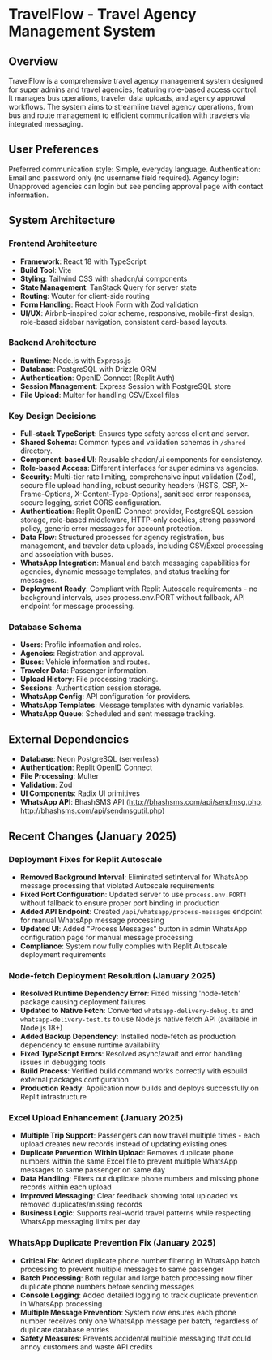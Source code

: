 # TravelFlow - Travel Agency Management System

## Overview
TravelFlow is a comprehensive travel agency management system designed for super admins and travel agencies, featuring role-based access control. It manages bus operations, traveler data uploads, and agency approval workflows. The system aims to streamline travel agency operations, from bus and route management to efficient communication with travelers via integrated messaging.

## User Preferences
Preferred communication style: Simple, everyday language.
Authentication: Email and password only (no username field required).
Agency login: Unapproved agencies can login but see pending approval page with contact information.

## System Architecture

### Frontend Architecture
- **Framework**: React 18 with TypeScript
- **Build Tool**: Vite
- **Styling**: Tailwind CSS with shadcn/ui components
- **State Management**: TanStack Query for server state
- **Routing**: Wouter for client-side routing
- **Form Handling**: React Hook Form with Zod validation
- **UI/UX**: Airbnb-inspired color scheme, responsive, mobile-first design, role-based sidebar navigation, consistent card-based layouts.

### Backend Architecture
- **Runtime**: Node.js with Express.js
- **Database**: PostgreSQL with Drizzle ORM
- **Authentication**: OpenID Connect (Replit Auth)
- **Session Management**: Express Session with PostgreSQL store
- **File Upload**: Multer for handling CSV/Excel files

### Key Design Decisions
- **Full-stack TypeScript**: Ensures type safety across client and server.
- **Shared Schema**: Common types and validation schemas in `/shared` directory.
- **Component-based UI**: Reusable shadcn/ui components for consistency.
- **Role-based Access**: Different interfaces for super admins vs agencies.
- **Security**: Multi-tier rate limiting, comprehensive input validation (Zod), secure file upload handling, robust security headers (HSTS, CSP, X-Frame-Options, X-Content-Type-Options), sanitised error responses, secure logging, strict CORS configuration.
- **Authentication**: Replit OpenID Connect provider, PostgreSQL session storage, role-based middleware, HTTP-only cookies, strong password policy, generic error messages for account protection.
- **Data Flow**: Structured processes for agency registration, bus management, and traveler data uploads, including CSV/Excel processing and association with buses.
- **WhatsApp Integration**: Manual and batch messaging capabilities for agencies, dynamic message templates, and status tracking for messages.
- **Deployment Ready**: Compliant with Replit Autoscale requirements - no background intervals, uses process.env.PORT without fallback, API endpoint for message processing.

### Database Schema
- **Users**: Profile information and roles.
- **Agencies**: Registration and approval.
- **Buses**: Vehicle information and routes.
- **Traveler Data**: Passenger information.
- **Upload History**: File processing tracking.
- **Sessions**: Authentication session storage.
- **WhatsApp Config**: API configuration for providers.
- **WhatsApp Templates**: Message templates with dynamic variables.
- **WhatsApp Queue**: Scheduled and sent message tracking.

## External Dependencies

- **Database**: Neon PostgreSQL (serverless)
- **Authentication**: Replit OpenID Connect
- **File Processing**: Multer
- **Validation**: Zod
- **UI Components**: Radix UI primitives
- **WhatsApp API**: BhashSMS API (http://bhashsms.com/api/sendmsg.php, http://bhashsms.com/api/sendmsgutil.php)

## Recent Changes (January 2025)

### Deployment Fixes for Replit Autoscale
- **Removed Background Interval**: Eliminated setInterval for WhatsApp message processing that violated Autoscale requirements
- **Fixed Port Configuration**: Updated server to use `process.env.PORT!` without fallback to ensure proper port binding in production
- **Added API Endpoint**: Created `/api/whatsapp/process-messages` endpoint for manual WhatsApp message processing
- **Updated UI**: Added "Process Messages" button in admin WhatsApp configuration page for manual message processing
- **Compliance**: System now fully complies with Replit Autoscale deployment requirements

### Node-fetch Deployment Resolution (January 2025)
- **Resolved Runtime Dependency Error**: Fixed missing 'node-fetch' package causing deployment failures
- **Updated to Native Fetch**: Converted `whatsapp-delivery-debug.ts` and `whatsapp-delivery-test.ts` to use Node.js native fetch API (available in Node.js 18+)
- **Added Backup Dependency**: Installed node-fetch as production dependency to ensure runtime availability
- **Fixed TypeScript Errors**: Resolved async/await and error handling issues in debugging tools
- **Build Process**: Verified build command works correctly with esbuild external packages configuration
- **Production Ready**: Application now builds and deploys successfully on Replit infrastructure

### Excel Upload Enhancement (January 2025)
- **Multiple Trip Support**: Passengers can now travel multiple times - each upload creates new records instead of updating existing ones
- **Duplicate Prevention Within Upload**: Removes duplicate phone numbers within the same Excel file to prevent multiple WhatsApp messages to same passenger on same day
- **Data Handling**: Filters out duplicate phone numbers and missing phone records within each upload
- **Improved Messaging**: Clear feedback showing total uploaded vs removed duplicates/missing records
- **Business Logic**: Supports real-world travel patterns while respecting WhatsApp messaging limits per day

### WhatsApp Duplicate Prevention Fix (January 2025)
- **Critical Fix**: Added duplicate phone number filtering in WhatsApp batch processing to prevent multiple messages to same passenger
- **Batch Processing**: Both regular and large batch processing now filter duplicate phone numbers before sending messages
- **Console Logging**: Added detailed logging to track duplicate prevention in WhatsApp processing
- **Multiple Message Prevention**: System now ensures each phone number receives only one WhatsApp message per batch, regardless of duplicate database entries
- **Safety Measures**: Prevents accidental multiple messaging that could annoy customers and waste API credits